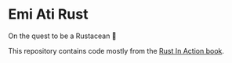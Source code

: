 # Emi Ati Rust
On the quest to be a Rustacean 🦀 

This repository contains code mostly from the [Rust In Action book](https://www.manning.com/books/rust-in-action).

